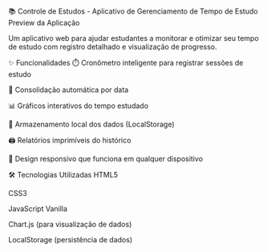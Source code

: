 📚 Controle de Estudos - Aplicativo de Gerenciamento de Tempo de Estudo
Preview da Aplicação <!-- Adicione uma imagem real depois -->

Um aplicativo web para ajudar estudantes a monitorar e otimizar seu tempo de estudo com registro detalhado e visualização de progresso.

✨ Funcionalidades
⏱️ Cronômetro inteligente para registrar sessões de estudo

📅 Consolidação automática por data

📊 Gráficos interativos do tempo estudado

💾 Armazenamento local dos dados (LocalStorage)

🖨️ Relatórios imprimíveis do histórico

📱 Design responsivo que funciona em qualquer dispositivo

🛠️ Tecnologias Utilizadas
HTML5

CSS3

JavaScript Vanilla

Chart.js (para visualização de dados)

LocalStorage (persistência de dados)
